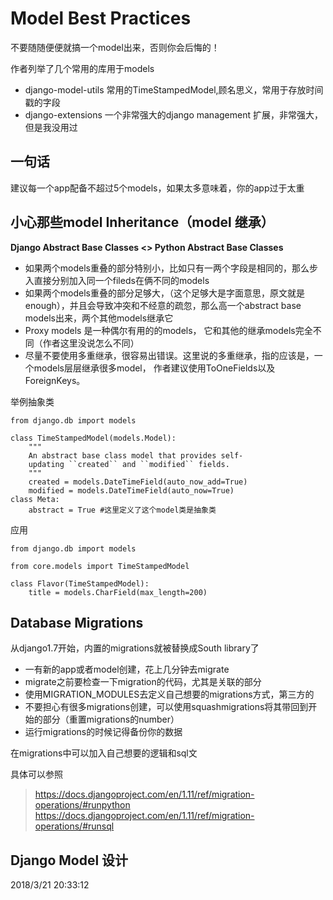 # Model Best Practices

不要随随便便就搞一个model出来，否则你会后悔的！

作者列举了几个常用的库用于models

- django-model-utils 常用的TimeStampedModel,顾名思义，常用于存放时间戳的字段
- django-extensions 一个非常强大的django management 扩展，非常强大，但是我没用过

## 一句话
建议每一个app配备不超过5个models，如果太多意味着，你的app过于太重

## 小心那些model Inheritance（model 继承）

**Django Abstract Base Classes <> Python Abstract Base Classes**

- 如果两个models重叠的部分特别小，比如只有一两个字段是相同的，那么步入直接分别加入同一个fileds在俩不同的models
- 如果两个models重叠的部分足够大，（这个足够大是字面意思，原文就是enough），并且会导致冲突和不经意的疏忽，那么高一个abstract base models出来，两个其他models继承它
- Proxy models 是一种偶尔有用的的models， 它和其他的继承models完全不同（作者这里没说怎么不同）
- 尽量不要使用多重继承，很容易出错误。这里说的多重继承，指的应该是，一个models层层继承很多model， 作者建议使用ToOneFields以及ForeignKeys。

举例抽象类

```
from django.db import models

class TimeStampedModel(models.Model):
	"""
	An abstract base class model that provides self-
	updating ``created`` and ``modified`` fields.
	"""
	created = models.DateTimeField(auto_now_add=True)
	modified = models.DateTimeField(auto_now=True)
class Meta:
	abstract = True #这里定义了这个model类是抽象类
```

应用
```
from django.db import models

from core.models import TimeStampedModel

class Flavor(TimeStampedModel):
	title = models.CharField(max_length=200)
```

## Database Migrations

从django1.7开始，内置的migrations就被替换成South library了

- 一有新的app或者model创建，花上几分钟去migrate
- migrate之前要检查一下migration的代码，尤其是关联的部分
- 使用MIGRATION_MODULES去定义自己想要的migrations方式，第三方的
- 不要担心有很多migrations创建，可以使用squashmigrations将其带回到开始的部分（重置migrations的number）
- 运行migrations的时候记得备份你的数据


在migrations中可以加入自己想要的逻辑和sql文

具体可以参照
> https://docs.djangoproject.com/en/1.11/ref/migration-operations/#runpython
> https://docs.djangoproject.com/en/1.11/ref/migration-operations/#runsql


## Django Model 设计

2018/3/21 20:33:12 